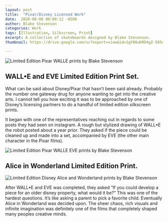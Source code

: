 ```yaml
---
layout: post
title:  "Pixar/Disney Licensed Work"
date:  2020-08-08 00:00:12 -0500
author: Blake Stevenson
categories: Work
tags: [Illustration, Silkscreen, Print]
excerpt: A collection of skateboards designed by Blake Stevenson.
thumbnail: https://drive.google.com/uc?export=view&id=1gY08uKRD4gZ-585w5vI7CiD9h20SC8au 

---
```



![Limited Edition Pixar WALLE prints by Blake Stevenson](https://drive.google.com/uc?export=view&id=18UezBU4s3xAF_3rn2jEItV0-PKZLU6on)

## WALL•E and EVE Limited Edition Print Set.

What can be said about Disney/Pixar that hasn’t been said already. Probably the number one gateway drug for anyone wanting to get into the creative arts. I cannot tell you how exciting it was to be approached by one of Disney’s licensing partners to do a handful of  limited edition silkscreen prints.  

It began with one of the representatives reaching out in regards to some posts they had seen on instagram. A rough but stylized drawing of WALL•E the robot posted about a year prior. They asked if the piece could be cleaned up and made into a set, accompanied by EVE (the other main character in the Pixar films).

![Limited Edition Pixar WALLE EVE prints by Blake Stevenson](https://drive.google.com/uc?export=view&id=1tRbaY_PBhEAjG8GULBiKI9INLlHfCIH2)

## Alice in Wonderland Limited Edition Print.

![Limited Edition Disney Alice and Wonderland prints by Blake Stevenson](https://drive.google.com/uc?export=view&id=1cYpd-is0eGXBKV4HG2CADWQJfP-ReRF6)

After WALL•E and EVE was completed, they asked “If you could develop a piece for an older disney property, what would it be?” This was one of the hardest questions. It’s like asking a parent to pick a favorite child. Eventually Alice in Wonderland was decided upon. The sheer chaos, rich visuals and infinite imagination was definitely one of the films that completely shaped many peoples creative minds.



